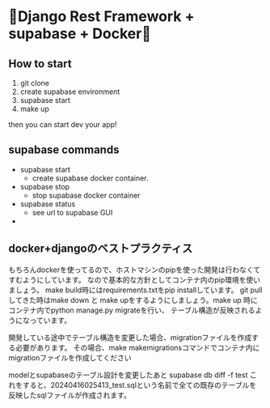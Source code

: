 # 🌸Django Rest Framework + supabase + Docker🌸

## How to start

1. git clone
2. create supabase environment
3. supabase start
4. make up

then you can start dev your app!

## supabase commands

- supabase start 
  - create supabase docker container.
- supabase stop 
  - stop supabase docker container
- supabase status
  - see url to supabase GUI
- 

## docker+djangoのベストプラクティス
もちろんdockerを使ってるので、ホストマシンのpipを使った開発は行わなくてすむようにしています。
なので基本的な方針としてコンテナ内のpip環境を使いましょう。
make build時にはrequirements.txtをpip installしています。
git pullしてきた時はmake down と make upをするようにしましょう。make up 時にコンテナ内でpython manage.py migrateを行い、
テーブル構造が反映されるようになっています。

開発している途中でテーブル構造を変更した場合、migrationファイルを作成する必要があります。
その場合、make makemigrationsコマンドでコンテナ内にmigrationファイルを作成してください

modelとsupabaseのテーブル設計を変更したあと
supabase db diff -f test
これをすると、20240416025413_test.sqlという名前で全ての既存のテーブルを反映したsqlファイルが作成されます。
